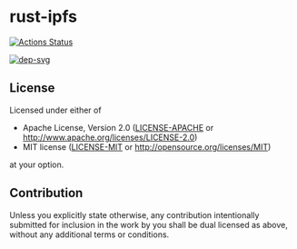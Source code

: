 # rust-ipfs

[![Actions Status][ga-svg]][ga-url]
<!-- [![GitHub License][license-svg]][license-url] -->
[![dep-svg]][dep-rs]

[ga-svg]: https://github.com/PolkaX/rust-ipfs/workflows/build/badge.svg
[ga-url]: https://github.com/PolkaX/rust-ipfs/actions
<!--
[license-svg]: https://img.shields.io/github/license/PolkaX/rust-ipfs?style=flat-square
[license-url]: https://github.com/PolkaX/rust-ipfs/blob/master/LICENSE-MIT
-->
[dep-svg]: https://deps.rs/repo/github/PolkaX/rust-ipfs/status.svg
[dep-rs]: https://deps.rs/repo/github/PolkaX/rust-ipfs

## License

Licensed under either of

 * Apache License, Version 2.0 ([LICENSE-APACHE](LICENSE-APACHE) or http://www.apache.org/licenses/LICENSE-2.0)
 * MIT license ([LICENSE-MIT](LICENSE-MIT) or http://opensource.org/licenses/MIT)

at your option.

## Contribution

Unless you explicitly state otherwise, any contribution intentionally submitted
for inclusion in the work by you shall be dual licensed as above, without any
additional terms or conditions.
